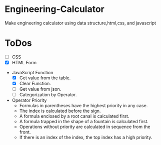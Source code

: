 # Engineering-Calculator
Make engineering calculator using data structure,html,css, and javascript

# ToDos
- [ ] CSS
- [x] HTML Form
- JavaScript Function
    - [x] Get value from the table.
    - [x] Clear Function.
    - [ ] Get value from json.
    - [ ] Categorization by Operator.
  
- Operator Priority
  - Formulas in parentheses have the highest priority in any case.
  - The index is calculated before the sign.
  - A formula enclosed by a root canal is calculated first.
  - A formula trapped in the shape of a fountain is calculated first.
  - Operations without priority are calculated in sequence from the front.
  - If there is an index of the index, the top index has a high priority.